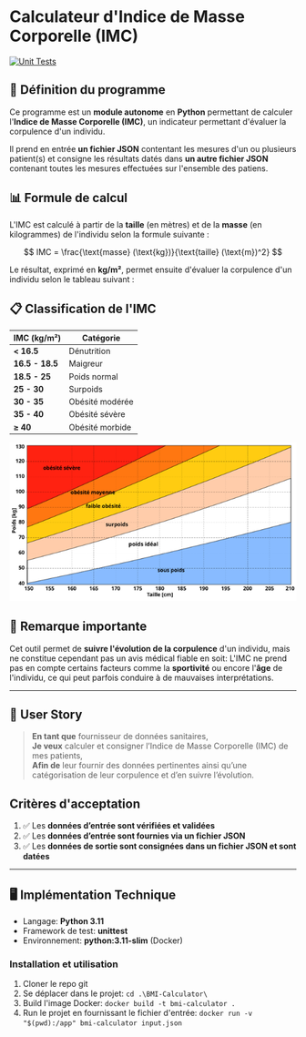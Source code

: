 # Calculateur d'Indice de Masse Corporelle (IMC)

[![Unit Tests](https://github.com/Nakhiru/BMI-Calculator/actions/workflows/unit-tests.yml/badge.svg?branch=main)](https://github.com/Nakhiru/BMI-Calculator/actions/workflows/unit-tests.yml)

## 📌 Définition du programme

Ce programme est un **module autonome** en **Python** permettant de calculer l'**Indice de Masse Corporelle (IMC)**, un indicateur permettant d'évaluer la corpulence d'un individu.

Il prend en entrée **un fichier JSON** contentant les mesures d'un ou plusieurs patient(s) et consigne les résultats datés dans **un autre fichier JSON** contenant toutes les mesures effectuées sur l'ensemble des patiens.  

## 📊 Formule de calcul

L'IMC est calculé à partir de la **taille** (en mètres) et de la **masse** (en kilogrammes) de l'individu selon la formule suivante :

$$
IMC = \frac{\text{masse} (\text{kg})}{\text{taille} (\text{m})^2}
$$

Le résultat, exprimé en **kg/m²**, permet ensuite d'évaluer la corpulence d'un individu selon le tableau suivant :

## 📋 Classification de l'IMC

| IMC (kg/m²)       | Catégorie                 |
|-------------------|-------------------------|
| **< 16.5**       | Dénutrition              |
| **16.5 - 18.5**  | Maigreur                 |
| **18.5 - 25**    | Poids normal             |
| **25 - 30**      | Surpoids                 |
| **30 - 35**      | Obésité modérée          |
| **35 - 40**      | Obésité sévère           |
| **≥ 40**         | Obésité morbide          |

![Catégorisation de la corpulence](bmi.png)

## 🏥 Remarque importante

Cet outil permet de **suivre l'évolution de la corpulence** d'un individu, mais ne constitue cependant pas un avis médical fiable en soit:
L'IMC ne prend pas en compte certains facteurs comme la **sportivité** ou encore l'**âge** de l'individu, ce qui peut parfois conduire à de mauvaises interprétations.

---

## 🎯 User Story

> **En tant que** fournisseur de données sanitaires,  
> **Je veux** calculer et consigner l’Indice de Masse Corporelle (IMC) de mes patients,  
> **Afin de** leur fournir des données pertinentes ainsi qu’une catégorisation de leur corpulence et d’en suivre l’évolution.

## Critères d'acceptation

1. ✅ Les **données d’entrée sont vérifiées et validées**  
2. ✅ Les **données d’entrée sont fournies via un fichier JSON**  
3. ✅ Les **données de sortie sont consignées dans un fichier JSON et sont datées**  

---

## 🖥️ Implémentation Technique

- Langage: **Python 3.11**
- Framework de test: **unittest**
- Environnement: **python:3.11-slim** (Docker)

### Installation et utilisation

1. Cloner le repo git
2. Se déplacer dans le projet: ```cd .\BMI-Calculator\```
3. Build l'image Docker: ```docker build -t bmi-calculator .```
4. Run le projet en fournissant le fichier d'entrée: ```docker run -v "$(pwd):/app" bmi-calculator input.json```
